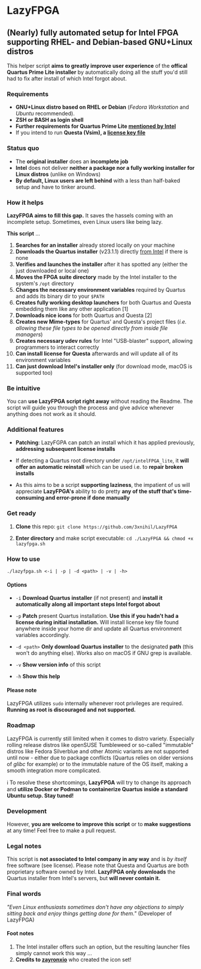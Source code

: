 # LazyFPGA

## (Nearly) fully automated setup for Intel FPGA supporting RHEL- and Debian-based GNU+Linux distros
This helper script **aims to greatly improve user experience** of the **offical Quartus Prime Lite installer**
by automatically doing all the stuff you'd still had to fix after install of which Intel forgot about.

### Requirements
* **GNU+Linux distro based on RHEL or Debian** (*Fedora Workstation* and *Ubuntu* recommended).
* **ZSH or BASH as login shell**
* **Further requirements for Quartus Prime Lite [mentioned by Intel](https://www.intel.com/content/www/us/en/support/programmable/support-resources/design-software/os-support.html)**
* If you intend to run **Questa (Vsim), a [license key file](https://licensing.intel.com)**

### Status quo
* The **original installer** does an **incomplete job**
* **Intel** does not deliver **neither a package nor a fully working installer for Linux distros** (unlike on Windows)
* **By default, Linux users are left behind** with a less than half-baked setup and have to tinker around.

### How it helps
**LazyFPGA aims to fill this gap.** It saves the hassels coming with an incomplete setup.
Sometimes, even Linux users like being lazy.

**This script** ...

1. **Searches for an installer** already stored locally on your machine
2. **Downloads the Quartus installer** (v23.1.1) directly [from Intel](https://www.intel.com/content/www/us/en/software-kit/825277/intel-quartus-prime-lite-edition-design-software-version-23-1-1-for-linux.html) if there is none
3. **Verifies and launches the installer** after it has spotted any (either the just downloaded or local one)
4. **Moves the FPGA suite directory** made by the Intel installer to the system's `/opt` directory
5. **Changes the necessary environment variables** required by Quartus and adds its binary dir to your `$PATH`
6. **Creates fully working desktop launchers** for both Quartus and Questa embedding them like any other application [1]
7. **Downloads nice icons** for both Quartus and Questa [2]
8. **Creates new Mime-types** for Quartus' and Questa's project files (*i.e. allowing these file types to be opened directly from inside file managers*)
9. **Creates necessary udev rules** for Intel "USB-blaster" support, allowing programmers to interact correctly
10. **Can install license for Questa** afterwards and will update all of its environment variables
11. **Can just download Intel's installer only** (for download mode, macOS is supported too)

### Be intuitive
You can **use LazyFPGA script right away** without reading the Readme. The script will guide you through the process and give advice whenever anything does not work as it should.

### Additional features
* **Patching**: LazyFGPA can patch an install which it has applied previously, **addressing subsequent license installs**


* If detecting a Quartus root directory under `/opt/intelFPGA_lite`, it **will offer an automatic reinstall** which can be used i.e. to **repair broken installs**


* As this aims to be a script **supporting laziness**, the impatient of us will appreciate **LazyFPGA's** ability to do pretty **any of the stuff that's time-consuming and error-prone if done manually**

### Get ready
1. **Clone** this repo: `git clone https://github.com/3xnihil/LazyFPGA`


2. **Enter directory** and make script executable: `cd ./LazyFPGA && chmod +x lazyfpga.sh`


### How to use
`./lazyfpga.sh <-i | -p | -d <path> | -v | -h>`

#### Options
* `-i` **Download Quartus installer** (if not present) and **install it automatically along all important steps Intel forgot about**


* `-p` **Patch** present Quartus installation. **Use this if you hadn't had a license during initial installation.** Will install license key file found anywhere inside your home dir and update all Quartus environment variables accordingly.


* `-d <path>` **Only download Quartus installer** to the designated **path** (this won't do anything else). Works also on macOS if GNU grep is available.


* `-v` **Show version info** of this script


* `-h` **Show this help**

#### Please note
LazyFPGA utilizes `sudo` internally whenever root privileges are required. **Running as root is discouraged and not supported.**

### Roadmap
LazyFPGA is currently still limited when it comes to distro variety. Especially rolling release distros like openSUSE Tumbleweed or so-called "immutable" distros like Fedora Silverblue and other Atomic variants are not supported until now - either due to package conflicts (Quartus relies on older versions of *glibc* for example) or to the immutable nature of the OS itself, making a smooth integration more complicated.

ℹ️ To resolve these shortcomings, **LazyFPGA** will try to change its approach and **utilize Docker or Podman to containerize Quartus inside a standard Ubuntu setup. Stay tuned!**

### Development
However, **you are welcome to improve this script** or to **make suggestions** at any time! Feel free to make a pull request.

### Legal notes
This script is **not associated to Intel company in any way** and is *by itself* free software (see license). Please note that Questa and Quartus are both proprietary software owned by Intel. **LazyFPGA only downloads** the Quartus installer from Intel's servers, but **will never contain it.**

### Final words
*"Even Linux enthusiasts sometimes don't have any objections to simply sitting back and enjoy things getting done for them."* (Developer of LazyFPGA)

#### Foot notes
1. The Intel installer offers such an option, but the resulting launcher files simply cannot work this way ...
2. **Credits to [zayronxio](https://github.com/zayronxio/Elementary-KDE-Icons)** who created the icon set!
